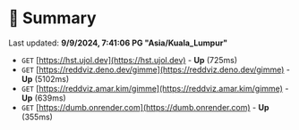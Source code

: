 # 📖 Summary
Last updated: **9/9/2024, 7:41:06 PG "Asia/Kuala_Lumpur"**

- `GET` [https://hst.ujol.dev](https://hst.ujol.dev) - **Up** (725ms)
- `GET` [https://reddviz.deno.dev/gimme](https://reddviz.deno.dev/gimme) - **Up** (5102ms)
- `GET` [https://reddviz.amar.kim/gimme](https://reddviz.amar.kim/gimme) - **Up** (639ms)
- `GET` [https://dumb.onrender.com](https://dumb.onrender.com) - **Up** (355ms)
